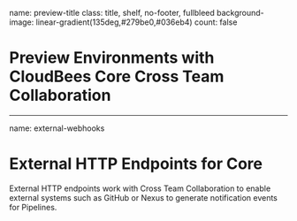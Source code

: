 name: preview-title
class: title, shelf, no-footer, fullbleed
background-image: linear-gradient(135deg,#279be0,#036eb4)
count: false

# Preview Environments with CloudBees Core Cross Team Collaboration

---
name: external-webhooks

# External HTTP Endpoints for Core

External HTTP endpoints work with Cross Team Collaboration to enable external systems such as GitHub or Nexus to generate notification events for Pipelines.